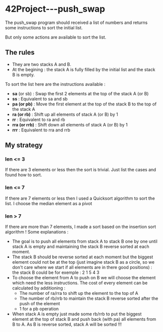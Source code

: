 # 42Project---push_swap

The push_swap program should received a list of numbers and returns some instructions to sort the initial list.

But only some actions are available to sort the list.

## The rules

- They are two stacks A and B.
- At the begining : the stack A is fully filled by the initial list and the stack B is empty.

To sort the list here are the instructions available :
- **sa** (or sb) : Swap the first 2 elements at the top of the stack A (or B)
- **ss** : Equivalent to sa and sb 
- **pa (or pb)** : Move the first element at the top of the stack B to the top of the stack A
- **ra (or rb)** : Shift up all elements of stack A (or B) by 1
- **rr** : Equivalent to ra and rb
- **rra (or rrb)** : Shift down all elements of stack A (or B) by 1
- **rrr** : Equivalent to rra and rrb

## My strategy

### len <= 3

If there are 3 elements or less then the sort is trivial. Just list the cases and found how to sort.

### len <= 7

If there are 7 elements or less then I used a Quicksort algorithm to sort the list. I choose the median element as a pivot 

### len > 7

If there are more than 7 elements, I made a sort based on the insertion sort algorithm !
Some explanations :
- The goal is to push all elements from stack A to stack B one by one until stack A is empty and maintaining the stack B reverse sorted at each moment.
- The stack B should be reverse sorted at each moment but the biggest element could not be at the top (just imagine stack B as a circle, so we don't care where we start if all elements are in there good positions) : the stack B could be for exemple : 2 1 5 4 3
- To choose the element from A to push on B we will choose the element which need the less instructions.
	The cost of every element can be calculated by additioning :
	- The number of ra/rra to shift up the element to the top of A
	- The number of rb/rrb to maintain the stack B reverse sorted after the push of the element
	- 1 for a pb operation
- When stack A is empty just made some rb/rrb to put the biggest element at the top of stack B and push back (with pa) all elements from B to A. As B is reverse sorted, stack A will be sorted !!!

